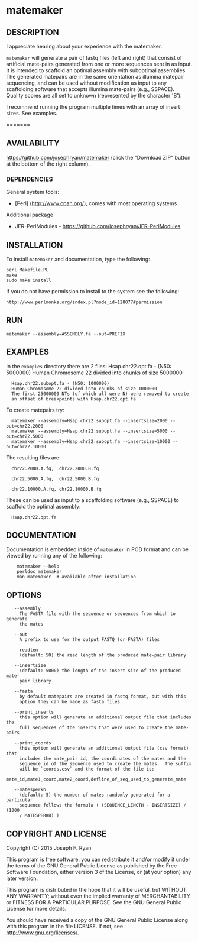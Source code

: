 # matemaker

## DESCRIPTION

I appreciate hearing about your experience with the matemaker.

`matemaker` will generate a pair of fastq files (left and right) that
consist of artificial mate-pairs generated from one or more sequences sent
in as input. It is intended to scaffold an optimal assembly with suboptimal
assemblies. The generated matepairs are in the same orientation as illumina matepair sequencing, and can be used without modification as input to any scaffolding software that accepts illumina mate-pairs (e.g., SSPACE). Quality scores are all set to unknown (represented by the character 'B').

I recommend running the program multiple times with an array of insert sizes. See examples.

=======
## AVAILABILITY

https://github.com/josephryan/matemaker (click the "Download ZIP" button at the bottom of the right column).

### DEPENDENCIES

General system tools:
- [Perl] (http://www.cpan.org/), comes with most operating systems

Additional package
- JFR-PerlModules  - https://github.com/josephryan/JFR-PerlModules

## INSTALLATION

To install `matemaker` and documentation, type the following:

    perl Makefile.PL
    make
    sudo make install

If you do not have permission to install to the system see the following:

    http://www.perlmonks.org/index.pl?node_id=128077#permission

## RUN

    matemaker --assembly=ASSEMBLY.fa --out=PREFIX

## EXAMPLES

In the `examples` directory there are 2 files: 
      Hsap.chr22.opt.fa - (N50: 5000000)
      Human Chromosome 22 divided into chunks of size 5000000

      Hsap.chr22.subopt.fa - (N50: 1000000)
      Human Chromosome 22 divided into chunks of size 1000000
      The first 25000000 NTs (of which all were N) were removed to create
      an offset of breakpoints with Hsap.chr22.opt.fa

To create matepairs try:

      matemaker --assembly=Hsap.chr22.subopt.fa --insertsize=2000 --out=chr22.2000
      matemaker --assembly=Hsap.chr22.subopt.fa --insertsize=5000 --out=chr22.5000
      matemaker --assembly=Hsap.chr22.subopt.fa --insertsize=10000 --out=chr22.10000
      
The resulting files are:  

      chr22.2000.A.fq,  chr22.2000.B.fq

      chr22.5000.A.fq,  chr22.5000.B.fq

      chr22.10000.A.fq, chr22.10000.B.fq

These can be used as input to a scaffolding software (e.g., SSPACE) to scaffold the optimal assembly:

      Hsap.chr22.opt.fa


## DOCUMENTATION

Documentation is embedded inside of `matemaker` in POD format and
can be viewed by running any of the following:

        matemaker --help
        perldoc matemaker
        man matemaker  # available after installation

## OPTIONS

       --assembly
         The FASTA file with the sequence or sequences from which to generate
         the mates

       --out
         A prefix to use for the output FASTQ (or FASTA) files

       --readlen
         (default: 50) the read length of the produced mate-pair library

       --insertsize
         (default: 5000) the length of the insert size of the produced mate-
         pair library

       --fasta
         by default matepairs are created in fastq format, but with this
         option they can be made as fasta files

       --print_inserts
         this option will generate an additional output file that includes the
         full sequences of the inserts that were used to create the mate-pairs

       --print_coords
         this option will generate an additional output file (csv format) that
         includes the mate_pair id, the coordinates of the mates and the
         sequence_id of the sequence used to create the mates.  The suffix
         will be `coords.csv` and the format of the file is:
         mate_id,mate1_coord,mate2_coord,defline_of_seq_used_to_generate_mate

       --matesperkb
         (default: 5) the number of mates randomly generated for a particular
         sequence follows the formula ( (SEQUENCE_LENGTH - INSERTSIZE) / (1000
         / MATESPERKB) )

## COPYRIGHT AND LICENSE

Copyright (C) 2015 Joseph F. Ryan

This program is free software: you can redistribute it and/or modify
it under the terms of the GNU General Public License as published by
the Free Software Foundation, either version 3 of the License, or
(at your option) any later version.

This program is distributed in the hope that it will be useful,
but WITHOUT ANY WARRANTY; without even the implied warranty of
MERCHANTABILITY or FITNESS FOR A PARTICULAR PURPOSE.  See the
GNU General Public License for more details.

You should have received a copy of the GNU General Public License
along with this program in the file LICENSE.  If not, see
http://www.gnu.org/licenses/.
